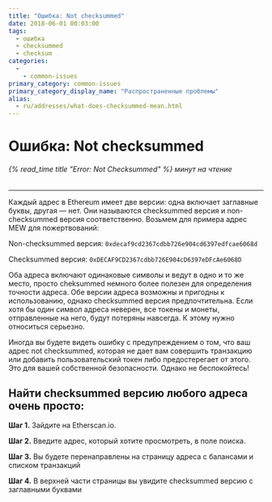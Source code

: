 ```yaml
---
title: "Ошибка: Not checksummed"
date: 2018-06-01 00:03:00
tags:
  - ошибка
  - checksummed
  - checksum
categories:
  - 
    - common-issues
primary_category: common-issues
primary_category_display_name: "Распространенные проблемы"
alias:
  - ru/addresses/what-does-checksummed-mean.html
---
```


# __Ошибка: Not checksummed__
###### {% read_time title "Error: Not Checksummed" %} минут на чтение
***

Каждый адрес в Ethereum имеет две версии: одна включает заглавные буквы, другая — нет. Они называются checksummed версия и non-checksummed версия соответственно. Возьмем для примера адрес MEW для пожертвований:

Non-checksummed версия: `0xdecaf9cd2367cdbb726e904cd6397edfcae6068d`

Checksummed версия: `0xDECAF9CD2367cdbb726E904cD6397eDFcAe6068D`

Оба адреса включают одинаковые символы и ведут в одно и то же место, просто cheksummed немного более полезен для определения точности адреса. Обе версии адреса возможны и пригодны к использованию, однако checksummed версия предпочтительна. Если хотя бы один символ адреса неверен, все токены и монеты, отправленные на него, будут потеряны навсегда. К этому нужно относиться серьезно.

Иногда вы будете видеть ошибку с предупреждением о том, что ваш адрес not checksummed, которая не дает вам совершить транзакцию или добавить пользовательский токен либо предостерегает от этого. Это для вашей собственной безопасности. Однако не беспокойтесь!

## __Найти checksummed версию любого адреса очень просто:__

**Шаг 1.** Зайдите на Etherscan.io.

**Шаг 2.** Введите адрес, который хотите просмотреть, в поле поиска.

**Шаг 3.** Вы будете перенаправлены на страницу адреса с балансами и списком транзакций

**Шаг 4.** В верхней части страницы вы увидите checksummed версию с заглавными буквами